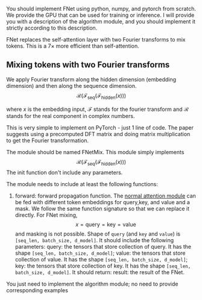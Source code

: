 You should implement FNet using python, numpy, and pytorch from scratch. We provide the GPU that can be used for training or inference.
I will provide you with a description of the algorithm module, and you should implement it strictly according to this description. 
 

FNet replaces the self-attention layer with two Fourier transforms to mix tokens. This is a 7× more efficient than self-attention.
## Mixing tokens with two Fourier transforms

We apply Fourier transform along the hidden dimension (embedding dimension) and then along the sequence dimension.
$$
\mathcal{R}\big(\mathcal{F}_\text{seq} \big(\mathcal{F}_\text{hidden} (x) \big) \big)
$$

where $x$ is the embedding input, $\mathcal{F}$ stands for the fourier transform and
$\mathcal{R}$ stands for the real component in complex numbers.

This is very simple to implement on PyTorch - just 1 line of code. The paper suggests using a precomputed DFT matrix and doing matrix multiplication to get the Fourier transformation.

The module should be named FNetMix. 
This module simply implements
    $$
    \mathcal{R}\big(\mathcal{F}_\text{seq} \big(\mathcal{F}_\text{hidden} (x) \big) \big)
    $$
The init function don't include any parameters.

The module needs to include at least the following functions:
1. forward: forward propagation function. The [normal attention module](../mha.html) can be fed with different token embeddings for $\text{query}$,$\text{key}$, and $\text{value}$ and a mask.  We follow the same function signature so that we can replace it directly.  For FNet mixing, $$x = \text{query} = \text{key} = \text{value}$$ and masking is not possible. Shape of `query` (and `key` and `value`) is `[seq_len, batch_size, d_model]`.
It should include the following parameters:
 query: the tensors that store collection of query. It has the shape `[seq_len, batch_size, d_model]`;
   value: the tensors that store collection of value. It has the shape `[seq_len, batch_size, d_model]`;
   key: the tensors that store collection of key. It has the shape `[seq_len, batch_size, d_model]`.
It should return:
result: the result of the FNet.

You just need to implement the algorithm module; no need to provide corresponding examples